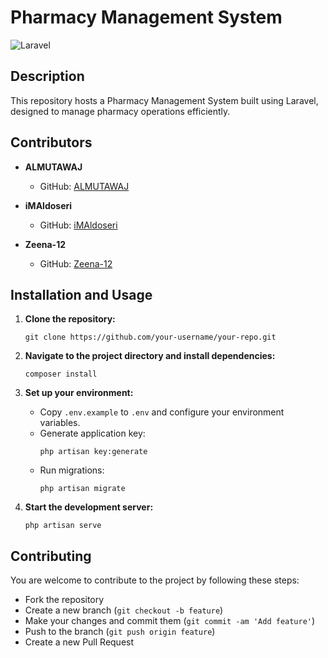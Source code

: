
# Pharmacy Management System

![Laravel](https://laravel.com/img/favicon/favicon.ico)

## Description

This repository hosts a Pharmacy Management System built using Laravel, designed to manage pharmacy operations efficiently.

## Contributors

- **ALMUTAWAJ**
  - GitHub: [ALMUTAWAJ](https://github.com/ALMUTAWAJ)

- **iMAldoseri**
  - GitHub: [iMAldoseri](https://github.com/iMAldoseri)

- **Zeena-12**
  - GitHub: [Zeena-12](https://github.com/Zeena-12)

## Installation and Usage

1. **Clone the repository:**
   ```
   git clone https://github.com/your-username/your-repo.git
   ```
   
2. **Navigate to the project directory and install dependencies:**
   ```
   composer install
   ```
   
3. **Set up your environment:**
   - Copy `.env.example` to `.env` and configure your environment variables.
   - Generate application key:
     ```
     php artisan key:generate
     ```
   - Run migrations:
     ```
     php artisan migrate
     ```
   
4. **Start the development server:**
   ```
   php artisan serve
   ```

## Contributing

You are welcome to contribute to the project by following these steps:
- Fork the repository
- Create a new branch (`git checkout -b feature`)
- Make your changes and commit them (`git commit -am 'Add feature'`)
- Push to the branch (`git push origin feature`)
- Create a new Pull Request
